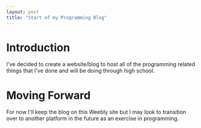 ```yaml
---
layout: post
title: "Start of my Programming Blog"
---
```


# Introduction

I've decided to create a website/blog to host all of the programming related things that I've done and will be doing through high school.

# Moving Forward

For now I'll keep the blog on this Weebly site but I may look to transition over to another platform in the future as an exercise in programming.
